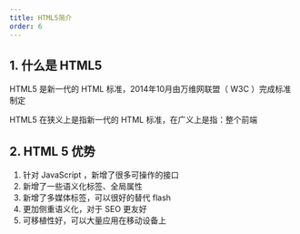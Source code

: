 ```yaml
---
title: HTML5简介
order: 6
---
```


## 1. 什么是 HTML5

HTML5 是新一代的 HTML 标准，2014年10月由万维网联盟（ W3C ）完成标准制定

HTML5 在狭义上是指新一代的 HTML 标准，在广义上是指：整个前端

## 2. HTML 5 优势

1. 针对 JavaScript ，新增了很多可操作的接口
2. 新增了一些语义化标签、全局属性
3. 新增了多媒体标签，可以很好的替代 flash 
4. 更加侧重语义化，对于 SEO 更友好
5. 可移植性好，可以大量应用在移动设备上

